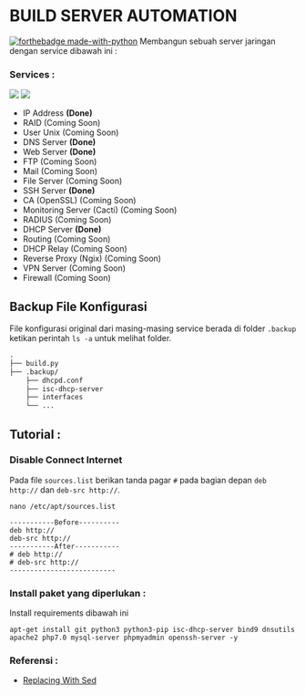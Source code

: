 # BUILD SERVER AUTOMATION
[![forthebadge made-with-python](http://ForTheBadge.com/images/badges/made-with-python.svg)](https://www.python.org/)
Membangun sebuah server jaringan dengan service dibawah ini :
### Services :
<a href="#"><img src="https://img.shields.io/badge/Debian9-Server-_.svg?logo=debian"></a>
<a href="#"><img src="https://img.shields.io/badge/Bash-SHELL-_.svg?logo=terminal"></a>

- IP Address **(Done)**
- RAID (Coming Soon)
- User Unix (Coming Soon)
- DNS Server **(Done)**
- Web Server **(Done)**
- FTP (Coming Soon)
- Mail (Coming Soon)
- File Server (Coming Soon)
- SSH Server **(Done)**
- CA (OpenSSL) (Coming Soon)
- Monitoring Server (Cacti) (Coming Soon)
- RADIUS (Coming Soon)
- DHCP Server **(Done)**
- Routing (Coming Soon)
- DHCP Relay (Coming Soon)
- Reverse Proxy (Ngix) (Coming Soon)
- VPN Server (Coming Soon)
- Firewall (Coming Soon)

## Backup File Konfigurasi

File konfigurasi original dari masing-masing service berada di folder `.backup` ketikan perintah `ls -a` untuk melihat folder.

```Markdown
.
├── build.py
├── .backup/
    ├── dhcpd.conf
    ├── isc-dhcp-server
    ├── interfaces
    └── ...
```

## Tutorial :
### Disable Connect Internet

Pada file `sources.list` berikan tanda pagar `#` pada bagian depan `deb http://` dan `deb-src http://`.

```Shell
nano /etc/apt/sources.list

-----------Before----------
deb http://
deb-src http://
-----------After-----------
# deb http://
# deb-src http://
--------------------------
```

### Install paket yang diperlukan :

Install requirements dibawah ini

```Shell
apt-get install git python3 python3-pip isc-dhcp-server bind9 dnsutils apache2 php7.0 mysql-server phpmyadmin openssh-server -y
```

### Referensi :
- [Replacing With Sed](https://unix.stackexchange.com/questions/70878/replacing-string-based-on-line-number)
